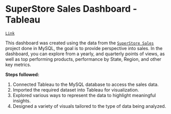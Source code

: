 # SuperStore Sales Dashboard - Tableau

[`Link`](https://public.tableau.com/views/SuperStoreSales_17357885091090/TheStoryofSales?:language=en-US&:sid=&:redirect=auth&:display_count=n&:origin=viz_share_link)

This dashboard was created using the data from the [`SuperStore Sales`](https://github.com/marcos-garcia-csv/SuperStore-Sales) project done in MySQL, the goal is to provide perspective into sales. In the dashboard, you can explore from a yearly, and quarterly points of views, as well  as top performing products, performance by State, Region, and other key metrics.

**Steps followed:**

1. Connected Tableau to the MySQL database to access the sales data.
2. Imported the required dataset into Tableau for visualization.
3. Explored various ways to represent the data to highlight meaningful insights.
4. Designed a variety of visuals tailored to the type of data being analyzed.
